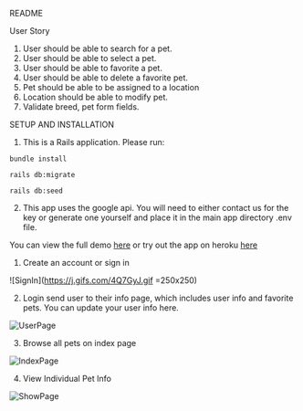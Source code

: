 README

User Story

1. User should be able to search for a pet.
2. User should be able to select a pet.
3. User should be able to favorite a pet.
4. User should be able to delete a favorite pet.
5. Pet should be able to be assigned to a location
6. Location should be able to modify pet.
7. Validate breed, pet form fields.


SETUP AND INSTALLATION 

1. This is a Rails application.  Please run:
```
bundle install
```
```
rails db:migrate
```
```
rails db:seed
```

2. This app uses the google api. You will need to either contact us for the key or generate one yourself and place it in the main app directory .env file.



You can view the full demo [here](https://www.youtube.com/watch?v=scLpLe3zIxI&feature=youtu.be) or try out the app on heroku [here](https://fluffy-tail.herokuapp.com/)

1. Create an account or sign in

![SignIn](https://j.gifs.com/4Q7GyJ.gif =250x250)

2. Login send user to their info page, which includes user info and favorite pets.  You can update your user info here.

![UserPage](https://j.gifs.com/715Vw8.gif)

3. Browse all pets on index page

![IndexPage](https://j.gifs.com/NLqWyN.gif)

4. View Individual Pet Info

![ShowPage](https://j.gifs.com/oVqX0A.gif)
